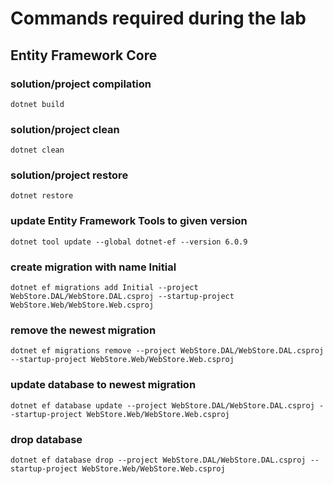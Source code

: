 # Commands required during the lab

## Entity Framework Core

### solution/project compilation
```console
dotnet build
```

### solution/project clean
```console
dotnet clean
```

### solution/project restore
```console
dotnet restore
```

### update Entity Framework Tools to given version
```console
dotnet tool update --global dotnet-ef --version 6.0.9
```

### create migration with name Initial
```console
dotnet ef migrations add Initial --project WebStore.DAL/WebStore.DAL.csproj --startup-project WebStore.Web/WebStore.Web.csproj
```

### remove the newest migration
```console
dotnet ef migrations remove --project WebStore.DAL/WebStore.DAL.csproj --startup-project WebStore.Web/WebStore.Web.csproj
```

### update database to newest migration
```console
dotnet ef database update --project WebStore.DAL/WebStore.DAL.csproj --startup-project WebStore.Web/WebStore.Web.csproj
```

### drop database
```console
dotnet ef database drop --project WebStore.DAL/WebStore.DAL.csproj --startup-project WebStore.Web/WebStore.Web.csproj
```
